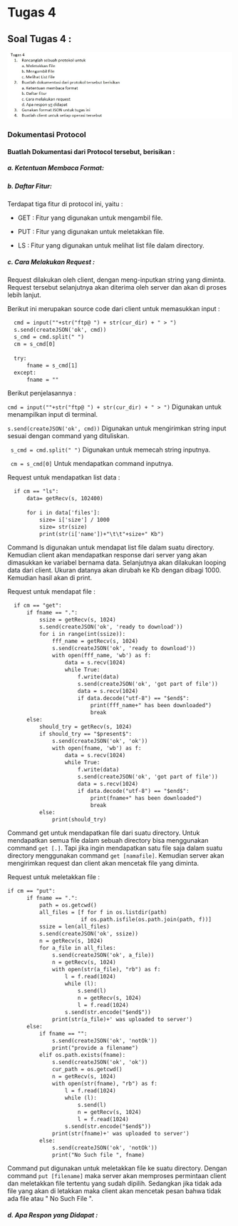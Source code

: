 # Tugas 4

## Soal Tugas 4 :
![1](https://github.com/PutriEndahP/PROGJAR_05111740000039/blob/master/tugas4/soal%20tugas%204.jpeg)

### Dokumentasi Protocol

#### Buatlah Dokumentasi dari Protocol tersebut, berisikan :

##### a. Ketentuan Membaca Format: 


##### b. Daftar Fitur:

  Terdapat tiga fitur di protocol ini, yaitu :
  
  * GET : Fitur yang digunakan untuk mengambil file.
  
  * PUT : Fitur yang digunakan untuk meletakkan file.
  
  * LS : Fitur yang digunakan untuk melihat list file dalam directory.

##### c. Cara Melakukan Request :

  Request dilakukan oleh client, dengan meng-inputkan string yang diminta. Request tersebut selanjutnya akan diterima oleh server dan     akan di proses lebih lanjut.
  
  Berikut ini merupakan source code dari client untuk memasukkan input :
  
  ```
    cmd = input(""+str("ftp@ ") + str(cur_dir) + " > ")
    s.send(createJSON('ok', cmd))
    s_cmd = cmd.split(" ")
    cm = s_cmd[0]

    try:
        fname = s_cmd[1]
    except:
        fname = ""
  ```
  Berikut penjelasannya :
  
  ``` cmd = input(""+str("ftp@ ") + str(cur_dir) + " > ") ``` Digunakan untuk menampilkan input di terminal.
  
  ``` s.send(createJSON('ok', cmd)) ``` Digunakan untuk mengirimkan string input sesuai dengan command yang dituliskan.
  
  ```  s_cmd = cmd.split(" ") ``` Digunakan untuk memecah string inputnya.
  
  ```  cm = s_cmd[0] ``` Untuk mendapatkan command inputnya.
  
  Request untuk mendapatkan list data :
  
  ``` 
    if cm == "ls":
        data= getRecv(s, 102400)

        for i in data['files']:
            size= i['size'] / 1000
            size= str(size)
            print(str(i['name'])+"\t\t"+size+" Kb")
  ```
  
  Command ls digunakan untuk mendapat list file dalam suatu directory. Kemudian client akan mendapatkan response dari server yang akan     dimasukkan ke variabel bernama data. Selanjutnya akan dilakukan looping data dari client. Ukuran datanya akan dirubah ke Kb dengan       dibagi 1000. Kemudian hasil akan di print. 
  
  Request untuk mendapat file :
  
  ```
    if cm == "get":
        if fname == ".":
            ssize = getRecv(s, 1024)
            s.send(createJSON('ok', 'ready to download'))
            for i in range(int(ssize)):
                fff_name = getRecv(s, 1024)
                s.send(createJSON('ok', 'ready to download'))
                with open(fff_name, 'wb') as f:
                    data = s.recv(1024)
                    while True:
                        f.write(data)
                        s.send(createJSON('ok', 'got part of file'))
                        data = s.recv(1024)
                        if data.decode("utf-8") == "$end$":
                            print(fff_name+" has been downloaded")
                            break
        else:
            should_try = getRecv(s, 1024)
            if should_try == "$present$":
                s.send(createJSON('ok', 'ok'))
                with open(fname, 'wb') as f:
                    data = s.recv(1024)
                    while True:
                        f.write(data)
                        s.send(createJSON('ok', 'got part of file'))
                        data = s.recv(1024)
                        if data.decode("utf-8") == "$end$":
                            print(fname+" has been downloaded")
                            break
            else:
                print(should_try)
  ```
  
  Command get untuk mendapatkan file dari suatu directory. Untuk mendapatkan semua file dalam sebuah directory bisa menggunakan command   ``` get [.] ```. Tapi jika ingin mendapatkan satu file saja dalam suatu directory menggunakan command ``` get [namafile] ```. Kemudian    server akan mengirimkan request dan client akan mencetak file yang diminta.
  
  Request untuk meletakkan file :
  
  ```
  if cm == "put":
        if fname == ".":
            path = os.getcwd()
            all_files = [f for f in os.listdir(path)
                         if os.path.isfile(os.path.join(path, f))]
            ssize = len(all_files)
            s.send(createJSON('ok', ssize))
            n = getRecv(s, 1024)
            for a_file in all_files:
                s.send(createJSON('ok', a_file))
                n = getRecv(s, 1024)
                with open(str(a_file), "rb") as f:
                    l = f.read(1024)
                    while (l):
                        s.send(l)
                        n = getRecv(s, 1024)
                        l = f.read(1024)
                    s.send(str.encode("$end$"))
                print(str(a_file)+' was uploaded to server')
        else:
            if fname == "":
                s.send(createJSON('ok', 'notOk'))
                print("provide a filename")
            elif os.path.exists(fname):
                s.send(createJSON('ok', 'ok'))
                cur_path = os.getcwd()
                n = getRecv(s, 1024)
                with open(str(fname), "rb") as f:
                    l = f.read(1024)
                    while (l):
                        s.send(l)
                        n = getRecv(s, 1024)
                        l = f.read(1024)
                    s.send(str.encode("$end$"))
                print(str(fname)+' was uploaded to server')
            else:
                s.send(createJSON('ok', 'notOk'))
                print("No Such file ", fname)
  ```
  
  Command put digunakan untuk meletakkan file ke suatu directory. Dengan command ``` put [filename] ``` maka server akan memproses         permintaan client dan meletakkan file tertentu yang sudah dipilih. Sedangkan jika tidak ada file yang akan di letakkan maka client       akan mencetak pesan bahwa tidak ada file atau " No Such File ".

##### d. Apa Respon yang Didapat : 




